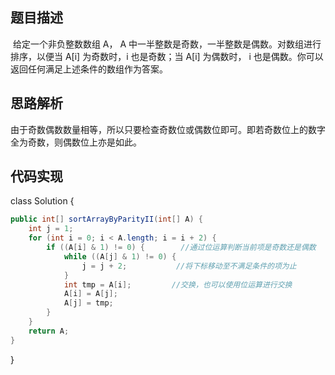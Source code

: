 ## 题目描述

​	给定一个非负整数数组 A， A 中一半整数是奇数，一半整数是偶数。对数组进行排序，以便当 A[i] 为奇数时，i 也是奇数；当 A[i] 为偶数时， i 也是偶数。你可以返回任何满足上述条件的数组作为答案。

## 思路解析

​	由于奇数偶数数量相等，所以只要检查奇数位或偶数位即可。即若奇数位上的数字全为奇数，则偶数位上亦是如此。

## 代码实现

class Solution {

```java
public int[] sortArrayByParityII(int[] A) {
    int j = 1;
    for (int i = 0; i < A.length; i = i + 2) {
        if ((A[i] & 1) != 0) {        //通过位运算判断当前项是奇数还是偶数
            while ((A[j] & 1) != 0) {
                j = j + 2;           //将下标移动至不满足条件的项为止
            }
            int tmp = A[i];         //交换，也可以使用位运算进行交换
            A[i] = A[j];
            A[j] = tmp;
        }
    }
    return A;
}
```
}
